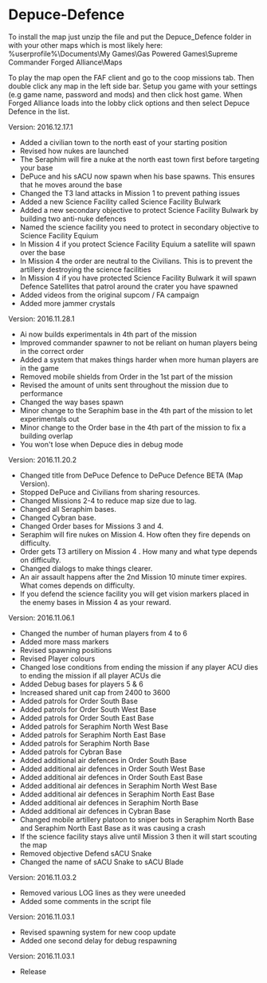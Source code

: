 # Depuce-Defence

To install the map just unzip the file and put the Depuce_Defence folder in with your other maps which is most likely here: %userprofile%\Documents\My Games\Gas Powered Games\Supreme Commander Forged Alliance\Maps

To play the map open the FAF client and go to the coop missions tab. Then double click any map in the left side bar. Setup you game with your settings (e.g game name, password and mods) and then click host game. When Forged Alliance loads into the lobby click options and then select Depuce Defence in the list. 

Version: 2016.12.17.1

- Added a civilian town to the north east of your starting position
- Revised how nukes are launched
- The Seraphim will fire a nuke at the north east town first before targeting your base
- DePuce and his sACU now spawn when his base spawns. This ensures that he moves around the base
- Changed the T3 land attacks in Mission 1 to prevent pathing issues
- Added a new Science Facility called Science Facility Bulwark
- Added a new secondary objective to protect Science Facility Bulwark by building two anti-nuke defences
- Named the science facility you need to protect in secondary objective to Science Facility Equium
- In Mission 4 if you protect Science Facility Equium a satellite will spawn over the base
- In Mission 4 the order are neutral to the Civilians. This is to prevent the artillery destroying the science facilities
- In Mission 4 if you have protected Science Facility Bulwark it will spawn Defence Satellites that patrol around the crater you have spawned
- Added videos from the original supcom / FA campaign
- Added more jammer crystals


Version: 2016.11.28.1

- Ai now builds experimentals in 4th part of the mission
- Improved commander spawner to not be reliant on human players being in the correct order
- Added a system that makes things harder when more human players are in the game
- Removed mobile shields from Order in the 1st part of the mission
- Revised the amount of units sent throughout the mission due to performance
- Changed the way bases spawn
- Minor change to the Seraphim base in the 4th part of the mission to let experimentals out
- Minor change to the Order base in the 4th part of the mission to fix a building overlap
- You won't lose when Depuce dies in debug mode

Version: 2016.11.20.2

- Changed title from DePuce Defence to DePuce Defence BETA (Map Version).
- Stopped DePuce and Civilians from sharing resources.
- Changed Missions 2-4 to reduce map size due to lag.
- Changed all Seraphim bases.
- Changed Cybran base.
- Changed Order bases for Missions 3 and 4.
- Seraphim will fire nukes on Mission 4. How often they fire depends on difficulty.
- Order gets T3 artillery on Mission 4 . How many and what type depends on difficulty.
- Changed dialogs to make things clearer.
- An air assault happens after the 2nd Mission 10 minute timer expires. What comes depends on difficulty.
- If you defend the science facility you will get vision markers placed in the enemy bases in Mission 4 as your reward.


Version: 2016.11.06.1

- Changed the number of human players from 4 to 6
- Added more mass markers
- Revised spawning positions
- Revised Player colours
- Changed lose conditions from ending the mission if any player ACU dies to ending the mission if all player ACUs die
- Added Debug bases for players 5 & 6
- Increased shared unit cap from 2400 to 3600
- Added patrols for Order South Base
- Added patrols for Order South West Base
- Added patrols for Order South East Base
- Added patrols for Seraphim North West Base
- Added patrols for Seraphim North East Base
- Added patrols for Seraphim North Base
- Added patrols for Cybran Base
- Added additional air defences in Order South Base
- Added additional air defences in Order South West Base
- Added additional air defences in Order South East Base
- Added additional air defences in Seraphim North West Base
- Added additional air defences in Seraphim North East Base
- Added additional air defences in Seraphim North Base
- Added additional air defences in Cybran Base
- Changed mobile artillery platoon to sniper bots in Seraphim North Base and Seraphim North East Base as it was causing a crash
- If the science facility stays alive until Mission 3 then it will start scouting the map
- Removed objective Defend sACU Snake
- Changed the name of sACU Snake to sACU Blade

Version: 2016.11.03.2

- Removed various LOG lines as they were uneeded
- Added some comments in the script file

Version: 2016.11.03.1

- Revised spawning system for new coop update
- Added one second delay for debug respawning

Version: 2016.11.03.1

- Release